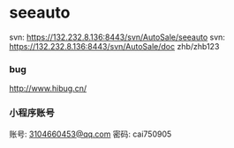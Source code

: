 # seeauto

<!-- svn: https://120.27.48.45:8443/svn/AutoSale/seeauto
svn: https://120.27.48.45:8443/svn/AutoSale/doc -->


svn: https://132.232.8.136:8443/svn/AutoSale/seeauto
svn: https://132.232.8.136:8443/svn/AutoSale/doc
zhb/zhb123


### bug
http://www.hibug.cn/

### 小程序账号
账号: 3104660453@qq.com
密码: cai750905